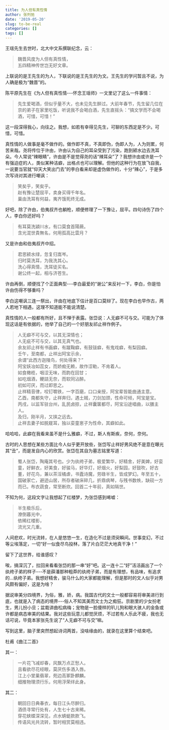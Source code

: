 ```yaml
---
title: 为人但有真性情
author: 张列弛
date: '2019-05-20'
slug: to-be-real
categories: []
tags: []
---
```

王瑶先生去世时，北大中文系撰联纪念，云： 

> 魏晋风度为人但有真性情，  
五四精神传世岂无好文章。  

上联说的是王先生的为人，下联说的是王先生的为文。王先生的学问暂且不说，为人确是极为“魏晋”的。  

陈平原先生在《为人但有真性情---怀念王瑶师》一文里记了这么一件事情：

> 先生爱喝酒，但似乎量不大，也未见先生醉过。大前年春节，先生留几位在京的弟子在家里吃饭，听说我不会喝白酒，先生直摇头：“搞文学而不会喝酒，可惜，可惜！”  

这一段深得我心，向往之。我想，如若有幸得见先生，可聊的东西定是不少。可惜，可惜。  

真性情的人做事是毫不做作的。做作即不真，不真即伪，伪即人为，人为则累，何苦来哉。尧将传位于许由，许由认为自己的耳朵受到了污染，跑到颍水边去洗耳朵。今人常说“辣眼睛”，许由是不是觉得尧的话“辣耳朵”了？我想许由或许是一个有强迫症的人，类似某种洁癖，出格点也可以理解。但他的这种行为在放飞自我，一说要当官就“仰天大笑出门去”的李白看来却是虚伪做作的，十分“辣心”，于是多次写诗对其进行嘲讽：  

> 笑矣乎，笑矣乎。  
赵有豫让楚屈平，卖身买得千年名。  
巢由洗耳有何益，夷齐饿死终无成。    

好吧，除了许由，伯夷叔齐也躺枪，顺便修理了一下豫让，屈平。四句诗伤了四个人，李白你还好吗？

> 有耳莫洗潁川水，有口莫食首陽蕨。  
含光混世貴無名，何用孤高比雲月？  

又是许由和伯夷叔齐中招。

> 君思颍水绿，忽复归嵩岑。  
归时莫洗耳，为我洗其心。  
洗心得真情，洗耳徒买名。  
谢公终一起，相与济苍生。  

许由再倒，顺便找了个正面典型---李白最爱的“谢公”来反衬一下，李白，你是怕许由伤得不够重吗？

李白这嘲讽三连一祭出，许由在地底下估计是百口莫辩了。现在李白也早作古，两人若地下相遇，这理不知道能不能说清楚。   

真性情的人一般都有所好，且不惮于表露。张岱说：人无癖不可与交。可能为了体现这话是有依据的，他举了自己的一个好朋友祁止祥作例子。    

> 人无癖不可与交，以其无深情也；  
人无疵不可与交，以其无真气也。  
余友祁止祥有书画癖，有蹴鞠癖，有鼓钹癖，有鬼戏癖，有梨园癖。  
壬午，至南都，止祥出阿宝示余，  
余谓“此西方迦陵鸟，何处得来？”  
阿宝妖冶如蕊女，而娇痴无赖，故作涩勒，不肯着人。  
如食橄榄，咽涩无味，而韵在回甘；  
如吃烟酒，鲠詰无奈，而软同沾醉。  
初如可厌，而过即思之。  
止祥精音律，咬钉嚼铁，一字百磨，口口亲授，阿宝辈皆能曲通主意。  
乙酉，南都失守，止祥奔归，遇土贼，刀剑加颈，性命可倾，阿宝是宝。  
丙戌，以监军驻台州，乱民卤掠，止祥囊箧都尽，阿宝沿途唱曲，以膳主人。  
及归，刚半月，又挟之远去。  
止祥去妻子如脱屣耳，独以娈童崽子为性命，其癖如此。   

哈哈哈，此癖在我看来虽不是什么雅癖，不过，斯人有斯疾，奈何，奈何。  

古时的人思想在某些方面比今人似乎更开放些，张岱写止祥好男风绝不是意在曝光其“丑”，而是发自内心的欣赏。张岱在其自为墓志铭里写道：  

> 蜀人张岱，陶庵其号也。少为纨绔子弟，极爱繁华，好精舍，好美婢，好娈童，好鲜衣，好美食，好骏马，好华灯，好烟火，好梨园，好鼓吹，好古董，好花鸟，兼以茶淫橘虐，书蠹诗魔，劳碌半生，皆成梦幻。年至五十，国破家亡，避迹山居，所存者破床碎几，折鼎病琴，与残书数帙，缺砚一方而已。布衣蔬食，常至断炊。回首二十年前，真如隔世。    

不知为何，这段文字让我想起了红楼梦，为张岱感到唏嘘：

> 半生极乐后，  
潦倒暮光中，  
依稀红楼影，  
流光又几重。  

人间悲欢，时光流转，在人是悠悠一生，在造化不过是须臾瞬间。世事变幻，不过等尘埃落定，一切“好一似食尽鸟投林，落了片白茫茫大地真干净！”  

留下了这世界，给谁感叹？

唉，搞深沉了，拉回来看看张岱的那一串“好”吧。这一连十二“好”活活画出了一个纨绔子弟的样子---不是薛潘那种粗莽的纨绔子弟，而是有理想，有品味，有追求的...纨绔子弟。我想好精舍，骏马什么的大家都能理解，但是那时的文人似乎对男风颇有偏好，这是为啥？  

据说审美分四境界，为俗，雅，娇，病。我国古代的文士一般都容易将审美进行到底，也就是入了病态的境界---俗人不知其美而文士为之痴狂。京剧里的少女扮老生，男儿扮小旦；盆栽讲曲松病梅；宠物是一脸傻样的叭儿狗和眼大骇人的金鱼或许都是病态审美的结果。我对这些玩意儿都觉厌烦，不过若有人乐此不疲，我也无话可说，毕竟本家张先生说了“人无癖不可与交”嘛。   

写到这里，脑子里突然想起诗词两首，没啥缘由的，就录在这里算个结束吧。    

杜甫《曲江二首》  

其一：

> 一片花飞减却春，风飘万点正愁人。  
且看欲尽花经眼，莫厌伤多酒入唇。  
江上小堂巢翡翠，苑边高冢卧麒麟。  
细推物理须行乐，何用浮荣绊此身。      

其二：

> 朝回日日典春衣，每日江头尽醉归。  
酒债寻常行处有，人生七十古来稀。  
穿花蛱蝶深深见，点水蜻蜓款款飞。  
传语风光共流转，暂时相赏莫相违。







